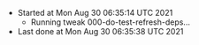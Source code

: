   - Started at Mon Aug 30 06:35:14 UTC 2021
    - Running tweak 000-do-test-refresh-deps...
  - Last done at Mon Aug 30 06:35:38 UTC 2021
